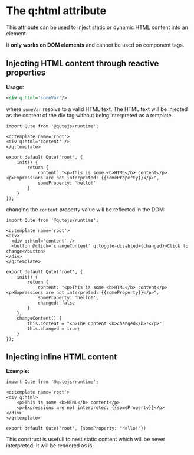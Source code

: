 # The q:html attribute

This attribute can be used to inject static or dynamic HTML content into an element.

It **only works on DOM elements** and cannot be used on component tags.

## Injecting HTML content through reactive properties

**Usage:**

```xml
<div q:html='someVar'/>
```

where `someVar` resolve to a valid HTML text. The HTML text will be injected as the content of the div tag without being interpreted as a template.

```jsq
import Qute from '@qutejs/runtime';

<q:template name='root'>
<div q:html='content' />
</q:template>

export default Qute('root', {
	init() {
		return {
			content: "<p>This is some <b>HTML</b> content</p><p>Expressions are not interpreted: {{someProperty}}</p>",
			someProperty: 'hello!'
		}
	}
});
```
changing the `content` property value will be reflected in the DOM:


```jsq
import Qute from '@qutejs/runtime';

<q:template name='root'>
<div>
  <div q:html='content' />
  <button @click='changeContent' q:toggle-disabled={changed}>Click to change</button>
</div>
</q:template>

export default Qute('root', {
	init() {
		return {
			content: "<p>This is some <b>HTML</b> content</p><p>Expressions are not interpreted: {{someProperty}}</p>",
			someProperty: 'hello!',
			changed: false
		}
	},
	changeContent() {
		this.content = "<p>The content <b>changed</b>!</p>";
		this.changed = true;
	}
});
```


## Injecting inline HTML content

**Example:**

```jsq
import Qute from '@qutejs/runtime';

<q:template name='root'>
<div q:html>
    <p>This is some <b>HTML</b> content</p>
    <p>Expressions are not interpreted: {{someProperty}}</p>
</div>
</q:template>

export default Qute('root', {someProperty: "hello!"})
```

This construct is usefull to nest static content which will be never interpreted. It will be rendered as is.


